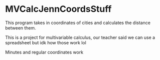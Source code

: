 # MVCalcJennCoordsStuff

This program takes in coordinates of cities and calculates the distance between them.

This is a project for multivariable calculus, our teacher said we can use a spreadsheet but idk how those work lol

Minutes and regular coordinates work 

